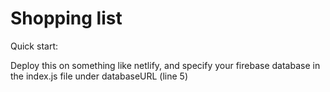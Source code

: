 # Shopping list

Quick start:

Deploy this on something like netlify, and specify your firebase database in the index.js file under databaseURL (line 5)
